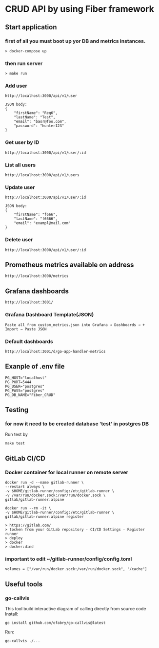 # CRUD API by using Fiber framework

## Start application
### first of all you must boot up yor DB and metrics instances.
```
> docker-compose up
```
### then run server
```
> make run
```
### Add user
```
http://localhost:3000/api/v1/user

JSON body:
{
    "firstName": "Req6",
    "lastName": "Test",
    "email": "basr@foo.com",
    "password": "hunter123"
}
```
### Get user by ID
```
http://localhost:3000/api/v1/user/:id
```
### List all users
```
http://localhost:3000/api/v1/users
```
### Update user
```
http://localhost:3000/api/v1/user/:id

JSON body:
{
    "firstName": "f666",
    "lastName": "f6666",
    "email": "exampl@mail.com"
}
```
### Delete user
```
http://localhost:3000/api/v1/user/:id
```
## Prometheus metrics available on address  
```
http://localhost:3000/metrics
```
## Grafana dashboards
```
http://localhost:3001/
```

### Grafana Dashboard Template(JSON)
```
Paste all from custom_metrics.json into Grafana → Dashboards → + Import → Paste JSON
```

### Default dashboards
```
http://localhost:3001/d/go-app-handler-metrics
```
## Exanple of .env file
```
PG_HOST="localhost"
PG_PORT=5444
PG_USER="postgres"
PG_PASS="postgres"
PG_DB_NAME="Fiber_CRUD"
```

## Testing
### for now it need to be created database 'test' in postgres DB
Run test by
```
make test
```

## GitLab CI/CD
### Docker container for local runner on remote server
```
docker run -d --name gitlab-runner \
--restart always \
-v $HOME/gitlab-runner/config:/etc/gitlab-runner \
-v /var/run/docker.sock:/var/run/docker.sock \
gitlab/gitlab-runner:alpine

docker run --rm -it \
-v $HOME/gitlab-runner/config:/etc/gitlab-runner \
gitlab/gitlab-runner:alpine register

> https://gitlab.com/
> tocken from your GitLab repository - CI/CD Settings - Register runner
> deploy
> docker
> docker:dind
```
### important to edit ~/gitlab-runner/config/config.toml
```
volumes = ["/var/run/docker.sock:/var/run/docker.sock", "/cache"]
```

## Useful tools
### go-callvis
This tool build interactive diagram of calling directly from source code
Install:
```
go install github.com/ofabry/go-callvis@latest
```
Run:
```
go-callvis ./...
```